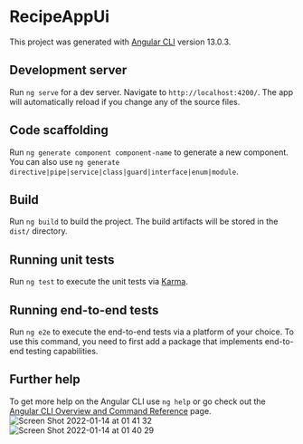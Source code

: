 # RecipeAppUi

This project was generated with [Angular CLI](https://github.com/angular/angular-cli) version 13.0.3.

## Development server

Run `ng serve` for a dev server. Navigate to `http://localhost:4200/`. The app will automatically reload if you change any of the source files.

## Code scaffolding

Run `ng generate component component-name` to generate a new component. You can also use `ng generate directive|pipe|service|class|guard|interface|enum|module`.

## Build

Run `ng build` to build the project. The build artifacts will be stored in the `dist/` directory.

## Running unit tests

Run `ng test` to execute the unit tests via [Karma](https://karma-runner.github.io).

## Running end-to-end tests

Run `ng e2e` to execute the end-to-end tests via a platform of your choice. To use this command, you need to first add a package that implements end-to-end testing capabilities.

## Further help

To get more help on the Angular CLI use `ng help` or go check out the [Angular CLI Overview and Command Reference](https://angular.io/cli) page.
![Screen Shot 2022-01-14 at 01 41 32](https://user-images.githubusercontent.com/59877035/149431653-6d6cf786-773c-4173-8f88-1780f33a4df5.png)
![Screen Shot 2022-01-14 at 01 40 29](https://user-images.githubusercontent.com/59877035/149431661-2430667f-51ec-402a-9381-662bdeabc80c.png)
